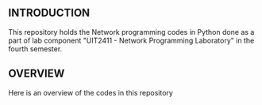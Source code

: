 ## INTRODUCTION

This repository holds the Network programming codes in Python done as a part of lab component "UIT2411 - Network Programming Laboratory" in the fourth semester.

## OVERVIEW

Here is an overview of the codes in this repository

